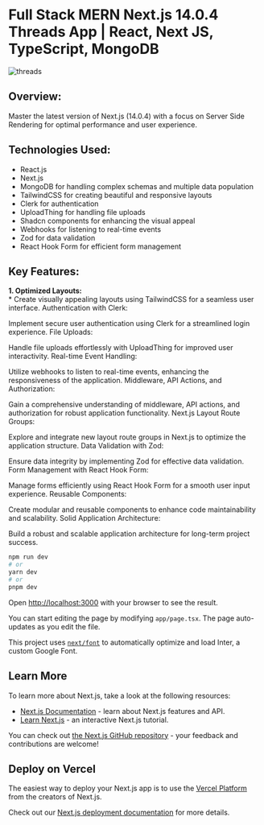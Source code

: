 # Full Stack MERN Next.js 14.0.4 Threads App | React, Next JS, TypeScript, MongoDB

![threads](https://github.com/prakash-s-2210/threads-clone/assets/94909544/4943f50a-598e-49e2-999e-e5b81eabca3e)

## Overview:

Master the latest version of Next.js (14.0.4) with a focus on Server Side Rendering for optimal performance and user experience.

## Technologies Used:

- React.js
- Next.js
- MongoDB for handling complex schemas and multiple data population
- TailwindCSS for creating beautiful and responsive layouts
- Clerk for authentication
- UploadThing for handling file uploads
- Shadcn components for enhancing the visual appeal
- Webhooks for listening to real-time events
- Zod for data validation
- React Hook Form for efficient form management

## Key Features:

**1. Optimized Layouts:** <br/>
    * Create visually appealing layouts using TailwindCSS for a seamless user interface.
Authentication with Clerk:

Implement secure user authentication using Clerk for a streamlined login experience.
File Uploads:

Handle file uploads effortlessly with UploadThing for improved user interactivity.
Real-time Event Handling:

Utilize webhooks to listen to real-time events, enhancing the responsiveness of the application.
Middleware, API Actions, and Authorization:

Gain a comprehensive understanding of middleware, API actions, and authorization for robust application functionality.
Next.js Layout Route Groups:

Explore and integrate new layout route groups in Next.js to optimize the application structure.
Data Validation with Zod:

Ensure data integrity by implementing Zod for effective data validation.
Form Management with React Hook Form:

Manage forms efficiently using React Hook Form for a smooth user input experience.
Reusable Components:

Create modular and reusable components to enhance code maintainability and scalability.
Solid Application Architecture:

Build a robust and scalable application architecture for long-term project success.


```bash
npm run dev
# or
yarn dev
# or
pnpm dev
```

Open [http://localhost:3000](http://localhost:3000) with your browser to see the result.

You can start editing the page by modifying `app/page.tsx`. The page auto-updates as you edit the file.

This project uses [`next/font`](https://nextjs.org/docs/basic-features/font-optimization) to automatically optimize and load Inter, a custom Google Font.

## Learn More

To learn more about Next.js, take a look at the following resources:

- [Next.js Documentation](https://nextjs.org/docs) - learn about Next.js features and API.
- [Learn Next.js](https://nextjs.org/learn) - an interactive Next.js tutorial.

You can check out [the Next.js GitHub repository](https://github.com/vercel/next.js/) - your feedback and contributions are welcome!

## Deploy on Vercel

The easiest way to deploy your Next.js app is to use the [Vercel Platform](https://vercel.com/new?utm_medium=default-template&filter=next.js&utm_source=create-next-app&utm_campaign=create-next-app-readme) from the creators of Next.js.

Check out our [Next.js deployment documentation](https://nextjs.org/docs/deployment) for more details.
